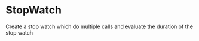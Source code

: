 # StopWatch
Create a stop watch which do multiple calls and evaluate the duration of the stop watch
